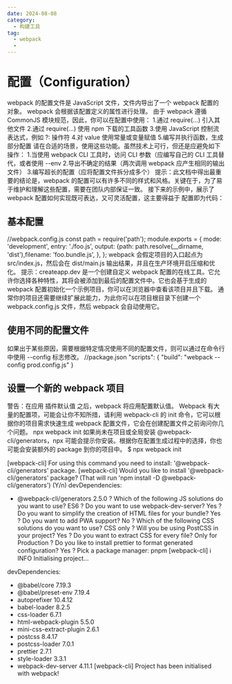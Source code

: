 ```yaml
---
date: 2024-08-08
category:
  - 构建工具
tag:
  - webpack
  - 
---
```


# 配置（Configuration）
 webpack 的配置文件是 JavaScript 文件，文件内导出了一个 webpack 配置的对象。 webpack 会根据该配置定义的属性进行处理。
由于 webpack 遵循 CommonJS 模块规范，因此，你可以在配置中使用：
1.通过 require(...) 引入其他文件
2.通过 require(...) 使用 npm 下载的工具函数
3.使用 JavaScript 控制流表达式，例如 ?: 操作符
4.对 value 使用常量或变量赋值
5.编写并执行函数，生成部分配置
请在合适的场景，使用这些功能。虽然技术上可行，但还是应避免如下操作：
1.当使用 webpack CLI 工具时，访问 CLI 参数（应编写自己的 CLI 工具替代，或者使用 --env
2.导出不确定的结果（两次调用 webpack 应产生相同的输出文件）
3.编写超长的配置（应将配置文件拆分成多个）
提示：此文档中得出最重要的结论是，webpack 的配置可以有许多不同的样式和风格。关键在于，为了易于维护和理解这些配置，需要在团队内部保证一致。
接下来的示例中，展示了 webpack 配置如何实现既可表达，又可灵活配置，这主要得益于 配置即为代码：
## 基本配置
//webpack.config.js
const path = require('path');
module.exports = {
  mode: 'development',
  entry: './foo.js',
  output: {path: path.resolve(__dirname, 'dist'),filename: 'foo.bundle.js',
  },
};
webpack 会假定项目的入口起点为 src/index.js，然后会在 dist/main.js 输出结果，并且在生产环境开启压缩和优化。
提示：createapp.dev 是一个创建自定义 webpack 配置的在线工具。它允许你选择各种特性，其将会被添加到最后的配置文件中。它也会基于生成的 webpack 配置初始化一个示例项目，你可以在浏览器中查看该项目并且下载。
通常你的项目还需要继续扩展此能力，为此你可以在项目根目录下创建一个 webpack.config.js 文件，然后 webpack 会自动使用它。
## 使用不同的配置文件
如果出于某些原因，需要根据特定情况使用不同的配置文件，则可以通过在命令行中使用 --config 标志修改。
//package.json
"scripts": {
  "build": "webpack --config prod.config.js"
}
## 设置一个新的 webpack 项目
警告：在应用 插件默认值 之后，webpack 将应用配置默认值。
Webpack 有大量的配置项，可能会让你不知所措，请利用 webpack-cli 的 init 命令，它可以根据你的项目需求快速生成 webpack 配置文件，它会在创建配置文件之前询问你几个问题。
npx webpack init
如果尚未在项目或全局安装 @webpack-cli/generators，npx 可能会提示你安装。根据你在配置生成过程中的选择，你也可能会安装额外的 package 到你的项目中。
$ npx webpack init

[webpack-cli] For using this command you need to install: '@webpack-cli/generators' package.
[webpack-cli] Would you like to install '@webpack-cli/generators' package? (That will run 'npm install -D @webpack-cli/generators') (Y/n)
devDependencies:
+ @webpack-cli/generators 2.5.0
? Which of the following JS solutions do you want to use? ES6
? Do you want to use webpack-dev-server? Yes
? Do you want to simplify the creation of HTML files for your bundle? Yes
? Do you want to add PWA support? No
? Which of the following CSS solutions do you want to use? CSS only
? Will you be using PostCSS in your project? Yes
? Do you want to extract CSS for every file? Only for Production
? Do you like to install prettier to format generated configuration? Yes
? Pick a package manager: pnpm
[webpack-cli] ℹ INFO  Initialising project...

devDependencies:
+ @babel/core 7.19.3
+ @babel/preset-env 7.19.4
+ autoprefixer 10.4.12
+ babel-loader 8.2.5
+ css-loader 6.7.1
+ html-webpack-plugin 5.5.0
+ mini-css-extract-plugin 2.6.1
+ postcss 8.4.17
+ postcss-loader 7.0.1
+ prettier 2.7.1
+ style-loader 3.3.1
+ webpack-dev-server 4.11.1
[webpack-cli] Project has been initialised with webpack!
